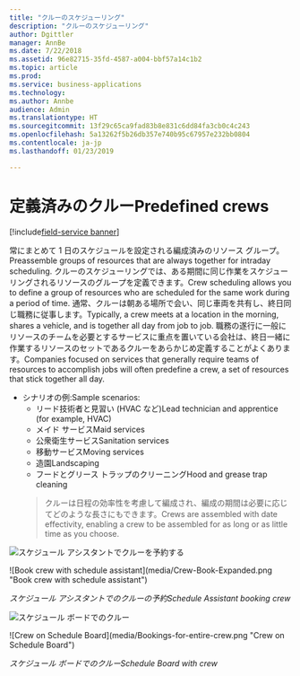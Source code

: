 ```yaml
---
title: "クルーのスケジューリング"
description: "クルーのスケジューリング"
author: Dgittler
manager: AnnBe
ms.date: 7/22/2018
ms.assetid: 96e82715-35fd-4587-a004-bbf57a14c1b2
ms.topic: article
ms.prod: 
ms.service: business-applications
ms.technology: 
ms.author: Annbe
audience: Admin
ms.translationtype: HT
ms.sourcegitcommit: 13f29c65ca9fad83b8e831c6dd84fa3cb0c4c243
ms.openlocfilehash: 5a13262f5b26db357e740b95c67957e232bb0804
ms.contentlocale: ja-jp
ms.lasthandoff: 01/23/2019

---
```





#  <a name="predefined-crews"></a><span data-ttu-id="06e92-103">定義済みのクルー</span><span class="sxs-lookup"><span data-stu-id="06e92-103">Predefined crews</span></span>

[!include[field-service banner](../../../includes/field-service.md)]

<span data-ttu-id="06e92-104">常にまとめて 1 日のスケジュールを設定される編成済みのリソース グループ。</span><span class="sxs-lookup"><span data-stu-id="06e92-104">Preassemble groups of resources that are always together for intraday scheduling.</span></span> <span data-ttu-id="06e92-105">クルーのスケジューリングでは、ある期間に同じ作業をスケジューリングされるリソースのグループを定義できます。</span><span class="sxs-lookup"><span data-stu-id="06e92-105">Crew scheduling allows you to define a group of resources who are scheduled for the same work during a period of time.</span></span> <span data-ttu-id="06e92-106">通常、クルーは朝ある場所で会い、同じ車両を共有し、終日同じ職務に従事します。</span><span class="sxs-lookup"><span data-stu-id="06e92-106">Typically, a crew meets at a location in the morning, shares a vehicle, and is together all day from job to job.</span></span> <span data-ttu-id="06e92-107">職務の遂行に一般にリソースのチームを必要とするサービスに重点を置いている会社は、終日一緒に作業するリソースのセットであるクルーをあらかじめ定義することがよくあります。</span><span class="sxs-lookup"><span data-stu-id="06e92-107">Companies focused on services that generally require teams of resources to accomplish jobs will often predefine a crew, a set of resources that stick together all day.</span></span>

* <span data-ttu-id="06e92-108">シナリオの例:</span><span class="sxs-lookup"><span data-stu-id="06e92-108">Sample scenarios:</span></span>
    * <span data-ttu-id="06e92-109">リード技術者と見習い (HVAC など)</span><span class="sxs-lookup"><span data-stu-id="06e92-109">Lead technician and apprentice (for example, HVAC)</span></span>
    * <span data-ttu-id="06e92-110">メイド サービス</span><span class="sxs-lookup"><span data-stu-id="06e92-110">Maid services</span></span>
    * <span data-ttu-id="06e92-111">公衆衛生サービス</span><span class="sxs-lookup"><span data-stu-id="06e92-111">Sanitation services</span></span>
    * <span data-ttu-id="06e92-112">移動サービス</span><span class="sxs-lookup"><span data-stu-id="06e92-112">Moving services</span></span>
    * <span data-ttu-id="06e92-113">造園</span><span class="sxs-lookup"><span data-stu-id="06e92-113">Landscaping</span></span>
    * <span data-ttu-id="06e92-114">フードとグリース トラップのクリーニング</span><span class="sxs-lookup"><span data-stu-id="06e92-114">Hood and grease trap cleaning</span></span>
    > <span data-ttu-id="06e92-115">クルーは日程の効率性を考慮して編成され、編成の期間は必要に応じてどのような長さにもできます。</span><span class="sxs-lookup"><span data-stu-id="06e92-115">Crews are assembled with date effectivity, enabling a crew to be assembled for as long or as little time as you choose.</span></span>

<span data-ttu-id="06e92-116">![スケジュール アシスタントでクルーを予約する](media/Crew-Book-Expanded.png "スケジュール アシスタントでクルーを予約する")
<!-- picture --></span><span class="sxs-lookup"><span data-stu-id="06e92-116">![Book crew with schedule assistant](media/Crew-Book-Expanded.png "Book crew with schedule assistant")
<!-- picture --></span></span>

<span data-ttu-id="06e92-117">*スケジュール アシスタントでのクルーの予約*</span><span class="sxs-lookup"><span data-stu-id="06e92-117">*Schedule Assistant booking crew*</span></span>

<span data-ttu-id="06e92-118">![スケジュール ボードでのクルー](media/Bookings-for-entire-crew.png "スケジュール ボードでのクルー")
<!-- picture --></span><span class="sxs-lookup"><span data-stu-id="06e92-118">![Crew on Schedule Board](media/Bookings-for-entire-crew.png "Crew on Schedule Board")
<!-- picture --></span></span>

<span data-ttu-id="06e92-119">*スケジュール ボードでのクルー*</span><span class="sxs-lookup"><span data-stu-id="06e92-119">*Schedule Board with crew*</span></span>


